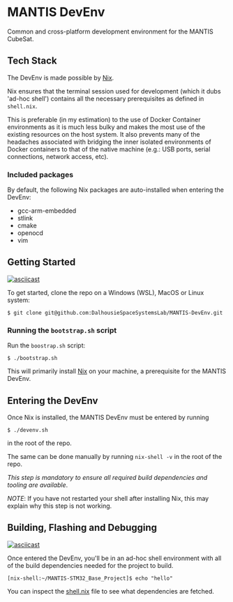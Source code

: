 # MANTIS DevEnv
Common and cross-platform development environment for the MANTIS CubeSat.

## Tech Stack
The DevEnv is made possible by [Nix](https://nix.dev/). 

Nix ensures that the terminal session used for development (which it dubs 'ad-hoc shell') contains all the necessary prerequisites as defined in `shell.nix`.

This is preferable (in my estimation) to the use of Docker Container environments as it is much less bulky and makes the most use of the existing resources on the host system. It also prevents many of the headaches associated with bridging the inner isolated environments of Docker containers to that of the native machine (e.g.: USB ports, serial connections, network access, etc).

### Included packages
By default, the following Nix packages are auto-installed when entering the DevEnv:

- gcc-arm-embedded
- stlink
- cmake
- openocd
- vim

## Getting Started
[![asciicast](https://asciinema.org/a/3joAE3Vwq7VRttVVMTL99VcCw.svg)](https://asciinema.org/a/3joAE3Vwq7VRttVVMTL99VcCw)

To get started, clone the repo on a Windows (WSL), MacOS or Linux system:

```
$ git clone git@github.com:DalhousieSpaceSystemsLab/MANTIS-DevEnv.git
```

### Running the `bootstrap.sh` script
Run the `boostrap.sh` script:

```
$ ./bootstrap.sh
```

This will primarily install [Nix](https://nix.dev/) on your machine, a prerequisite for the MANTIS DevEnv.

## Entering the DevEnv
Once Nix is installed, the MANTIS DevEnv must be entered by running 

```
$ ./devenv.sh
```

in the root of the repo.

The same can be done manually by running `nix-shell -v` in the root of the repo. 

_This step is mandatory to ensure all required build dependencies and tooling are available_.

_NOTE_: If you have not restarted your shell after installing Nix, this may explain why this step is not working.

## Building, Flashing and Debugging
[![asciicast](https://asciinema.org/a/YH4V1O19sdZQZ0O16xgigFbwG.svg)](https://asciinema.org/a/YH4V1O19sdZQZ0O16xgigFbwG)

Once entered the DevEnv, you'll be in an ad-hoc shell environment with all of the build dependencies needed for the project to build.

```
[nix-shell:~/MANTIS-STM32_Base_Project]$ echo "hello"
```

You can inspect the [shell.nix](/shell.nix) file to see what dependencies are fetched.
